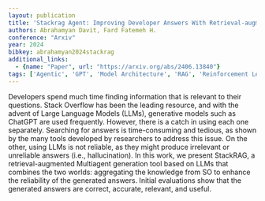 ```yaml
---
layout: publication
title: 'Stackrag Agent: Improving Developer Answers With Retrieval-augmented Generation'
authors: Abrahamyan Davit, Fard Fatemeh H.
conference: "Arxiv"
year: 2024
bibkey: abrahamyan2024stackrag
additional_links:
  - {name: "Paper", url: "https://arxiv.org/abs/2406.13840"}
tags: ['Agentic', 'GPT', 'Model Architecture', 'RAG', 'Reinforcement Learning', 'Tools']
---
```

Developers spend much time finding information that is relevant to their
questions. Stack Overflow has been the leading resource, and with the advent of
Large Language Models (LLMs), generative models such as ChatGPT are used
frequently. However, there is a catch in using each one separately. Searching
for answers is time-consuming and tedious, as shown by the many tools developed
by researchers to address this issue. On the other, using LLMs is not reliable,
as they might produce irrelevant or unreliable answers (i.e., hallucination).
In this work, we present StackRAG, a retrieval-augmented Multiagent generation
tool based on LLMs that combines the two worlds: aggregating the knowledge from
SO to enhance the reliability of the generated answers. Initial evaluations
show that the generated answers are correct, accurate, relevant, and useful.
